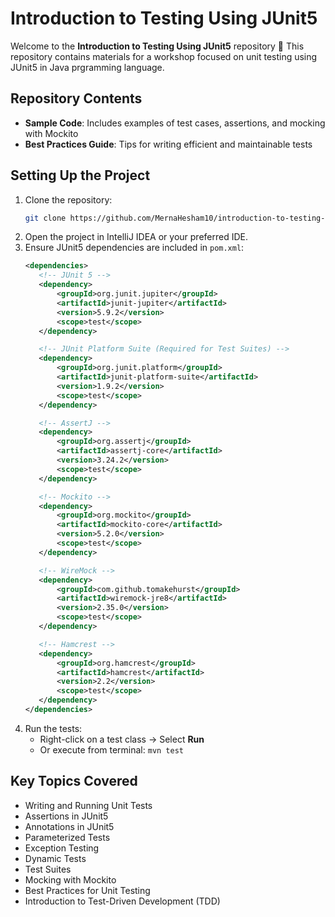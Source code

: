 # Introduction to Testing Using JUnit5

Welcome to the **Introduction to Testing Using JUnit5** repository 🚀
This repository contains materials for a workshop focused on unit testing using JUnit5 in Java prgramming language.

## Repository Contents
- **Sample Code**: Includes examples of test cases, assertions, and mocking with Mockito
- **Best Practices Guide**: Tips for writing efficient and maintainable tests

## Setting Up the Project
1. Clone the repository:
   ```sh
   git clone https://github.com/MernaHesham10/introduction-to-testing-using-junit5.git
   ```
2. Open the project in IntelliJ IDEA or your preferred IDE.
3. Ensure JUnit5 dependencies are included in `pom.xml`:
    ```xml
   <dependencies>
       <!-- JUnit 5 -->
       <dependency>
           <groupId>org.junit.jupiter</groupId>
           <artifactId>junit-jupiter</artifactId>
           <version>5.9.2</version>
           <scope>test</scope>
       </dependency>

       <!-- JUnit Platform Suite (Required for Test Suites) -->
       <dependency>
           <groupId>org.junit.platform</groupId>
           <artifactId>junit-platform-suite</artifactId>
           <version>1.9.2</version>
           <scope>test</scope>
       </dependency>

       <!-- AssertJ -->
       <dependency>
           <groupId>org.assertj</groupId>
           <artifactId>assertj-core</artifactId>
           <version>3.24.2</version>
           <scope>test</scope>
       </dependency>

       <!-- Mockito -->
       <dependency>
           <groupId>org.mockito</groupId>
           <artifactId>mockito-core</artifactId>
           <version>5.2.0</version>
           <scope>test</scope>
       </dependency>

       <!-- WireMock -->
       <dependency>
           <groupId>com.github.tomakehurst</groupId>
           <artifactId>wiremock-jre8</artifactId>
           <version>2.35.0</version>
           <scope>test</scope>
       </dependency>

       <!-- Hamcrest -->
       <dependency>
           <groupId>org.hamcrest</groupId>
           <artifactId>hamcrest</artifactId>
           <version>2.2</version>
           <scope>test</scope>
       </dependency>
   </dependencies>
   ```
4. Run the tests:
   - Right-click on a test class → Select **Run**
   - Or execute from terminal: `mvn test`

## Key Topics Covered
- Writing and Running Unit Tests
- Assertions in JUnit5
- Annotations in JUnit5
- Parameterized Tests
- Exception Testing
- Dynamic Tests
- Test Suites
- Mocking with Mockito
- Best Practices for Unit Testing
- Introduction to Test-Driven Development (TDD)




<!--## License
This project is licensed under the MIT License - see the [LICENSE](LICENSE) file for details.
-->

